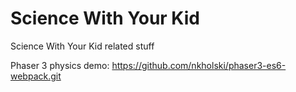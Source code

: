 # Science With Your Kid 
Science With Your Kid related stuff

Phaser 3 physics demo: https://github.com/nkholski/phaser3-es6-webpack.git
